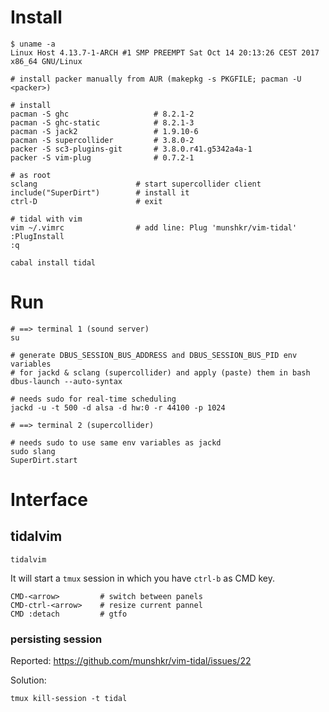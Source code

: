 # Install

    $ uname -a
    Linux Host 4.13.7-1-ARCH #1 SMP PREEMPT Sat Oct 14 20:13:26 CEST 2017 x86_64 GNU/Linux

    # install packer manually from AUR (makepkg -s PKGFILE; pacman -U <packer>)

    # install
    pacman -S ghc                   # 8.2.1-2
    pacman -S ghc-static            # 8.2.1-3
    pacman -S jack2                 # 1.9.10-6
    pacman -S supercollider         # 3.8.0-2
    packer -S sc3-plugins-git       # 3.8.0.r41.g5342a4a-1
    packer -S vim-plug              # 0.7.2-1

    # as root
    sclang                      # start supercollider client
    include("SuperDirt")        # install it
    ctrl-D                      # exit

    # tidal with vim
    vim ~/.vimrc                # add line: Plug 'munshkr/vim-tidal'
    :PlugInstall
    :q

    cabal install tidal

# Run

    # ==> terminal 1 (sound server)
    su

    # generate DBUS_SESSION_BUS_ADDRESS and DBUS_SESSION_BUS_PID env variables
    # for jackd & sclang (supercollider) and apply (paste) them in bash
    dbus-launch --auto-syntax

    # needs sudo for real-time scheduling
    jackd -u -t 500 -d alsa -d hw:0 -r 44100 -p 1024

    # ==> terminal 2 (supercollider)

    # needs sudo to use same env variables as jackd
    sudo slang
    SuperDirt.start

# Interface

## tidalvim

    tidalvim

It will start a ```tmux``` session in which you have ```ctrl-b``` as CMD key.

    CMD-<arrow>         # switch between panels
    CMD-ctrl-<arrow>    # resize current pannel
    CMD :detach         # gtfo

### persisting session

Reported: https://github.com/munshkr/vim-tidal/issues/22

Solution:

    tmux kill-session -t tidal

